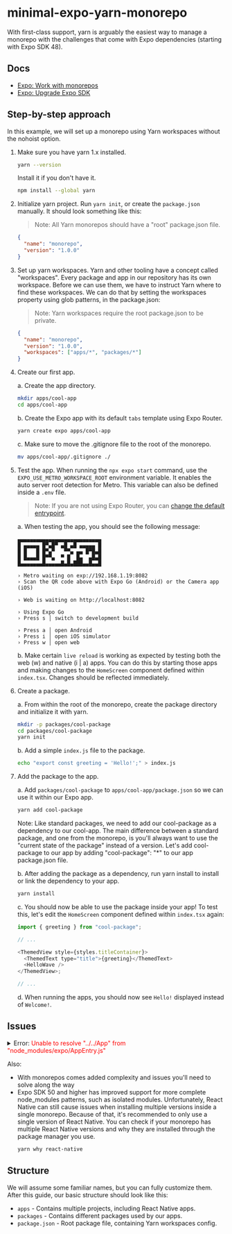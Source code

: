 # minimal-expo-yarn-monorepo

With first-class support, yarn is arguably the easiest way to manage a monorepo with the challenges that come with Expo dependencies (starting with Expo SDK 48).

## Docs

- [Expo: Work with monorepos](https://docs.expo.dev/guides/monorepos)
- [Expo: Upgrade Expo SDK](https://docs.expo.dev/workflow/upgrading-expo-sdk-walkthrough)

## Step-by-step approach

In this example, we will set up a monorepo using Yarn workspaces without the nohoist option.

1. Make sure you have yarn 1.x installed.

   ```bash
   yarn --version
   ```

   Install it if you don't have it.

   ```bash
   npm install --global yarn
   ```

2. Initialize yarn project. Run `yarn init`, or create the `package.json` manually. It should look something like this:

   > Note: All Yarn monorepos should have a "root" package.json file.

   ```json
   {
     "name": "monorepo",
     "version": "1.0.0"
   }
   ```

3. Set up yarn workspaces. Yarn and other tooling have a concept called "workspaces". Every package and app in our repository has its own workspace. Before we can use them, we have to instruct Yarn where to find these workspaces. We can do that by setting the workspaces property using glob patterns, in the package.json:

   > Note: Yarn workspaces require the root package.json to be private.

   ```json
   {
     "name": "monorepo",
     "version": "1.0.0",
     "workspaces": ["apps/*", "packages/*"]
   }
   ```

4. Create our first app.

   a. Create the app directory.

   ```bash
   mkdir apps/cool-app
   cd apps/cool-app
   ```

   b. Create the Expo app with its default `tabs` template using Expo Router.

   ```bash
   yarn create expo apps/cool-app
   ```

   c. Make sure to move the .gitignore file to the root of the monorepo.

   ```bash
   mv apps/cool-app/.gitignore ./
   ```

5. Test the app. When running the `npx expo start` command, use the `EXPO_USE_METRO_WORKSPACE_ROOT` environment variable. It enables the auto server root detection for Metro. This variable can also be defined inside a `.env` file.

   > Note: If you are not using Expo Router, you can [change the default entrypoint](https://docs.expo.dev/guides/monorepos/#change-default-entrypoint).

   a. When testing the app, you should see the following message:

   ```
   ▄▄▄▄▄▄▄▄▄▄▄▄▄▄▄▄▄▄▄▄▄▄▄▄▄▄▄
   █ ▄▄▄▄▄ █▀▄█▀ ▄█ ▄█ ▄▄▄▄▄ █
   █ █   █ █▀▄▀   ▀▀▄ ▄▄ █▀█▄█
   █ █▄▄▄█ █▀▀▄  ▀ █  █▄  ▄█▄█
   █▄▄▄▄▄▄▄█▄▄▄▄▄█▄█▄███▄▄█▄▄█

   › Metro waiting on exp://192.168.1.19:8082
   › Scan the QR code above with Expo Go (Android) or the Camera app (iOS)

   › Web is waiting on http://localhost:8082

   › Using Expo Go
   › Press s │ switch to development build

   › Press a │ open Android
   › Press i │ open iOS simulator
   › Press w │ open web
   ```

   b. Make certain `live reload` is working as expected by testing both the web (w) and native (i | a) apps. You can do this by starting those apps and making changes to the `HomeScreen` component defined within `index.tsx`. Changes should be reflected immediately.

6. Create a package.

   a. From within the root of the monorepo, create the package directory and initialize it with yarn.

   ```bash
   mkdir -p packages/cool-package
   cd packages/cool-package
   yarn init
   ```

   b. Add a simple `index.js` file to the package.

   ```bash
   echo "export const greeting = 'Hello!';" > index.js
   ```

7. Add the package to the app.

   a. Add `packages/cool-package` to `apps/cool-app/package.json` so we can use it within our Expo app.

   ```bash
   yarn add cool-package
   ```

   Note: Like standard packages, we need to add our cool-package as a dependency to our cool-app. The main difference between a standard package, and one from the monorepo, is you'll always want to use the "current state of the package" instead of a version. Let's add cool-package to our app by adding "cool-package": "\*" to our app package.json file.

   b. After adding the package as a dependency, run yarn install to install or link the dependency to your app.

   ```bash
   yarn install
   ```

   c. You should now be able to use the package inside your app! To test this, let's edit the `HomeScreen` component defined within `index.tsx` again:

   ```js
   import { greeting } from "cool-package";

   // ...

   <ThemedView style={styles.titleContainer}>
     <ThemedText type="title">{greeting}</ThemedText>
     <HelloWave />
   </ThemedView>;

   // ...
   ```

   d. When running the apps, you should now see `Hello!` displayed instead of `Welcome!`.

## Issues

<details>
  <summary>
    Error: <span style="color: red;">Unable to resolve "../../App" from "node_modules/expo/AppEntry.js"</span>
  </summary>
  &nbsp;

> Note: as seen when running `npx expo start`

<strong>Problem:</strong> you're likely trying to run the app from the wrong location -- like the root of the monorepo, but the app is located in the `apps/cool-app` directory.

<strong>Solution:</strong> run the command from the `apps/cool-app` directory instead.

</details>

Also:

- With monorepos comes added complexity and issues you'll need to solve along the way
- Expo SDK 50 and higher has improved support for more complete node_modules patterns, such as isolated modules. Unfortunately, React Native can still cause issues when installing multiple versions inside a single monorepo. Because of that, it's recommended to only use a single version of React Native. You can check if your monorepo has multiple React Native versions and why they are installed through the package manager you use.
  ```bash
  yarn why react-native
  ```

## Structure

We will assume some familiar names, but you can fully customize them. After this guide, our basic structure should look like this:

- `apps` - Contains multiple projects, including React Native apps.
- `packages` - Contains different packages used by our apps.
- `package.json` - Root package file, containing Yarn workspaces config.
